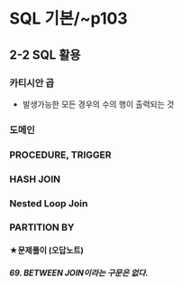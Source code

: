 # SQL 기본/~p103

## 2-2 SQL 활용

### 카티시안 곱

- 발생가능한 모든 경우의 수의 행이 출력되는 것

### 도메인

### PROCEDURE, TRIGGER

### HASH JOIN

### Nested Loop Join

### PARTITION BY



#### ★문제풀이 (오답노트)

##### 69. BETWEEN JOIN이라는 구문은 없다.

